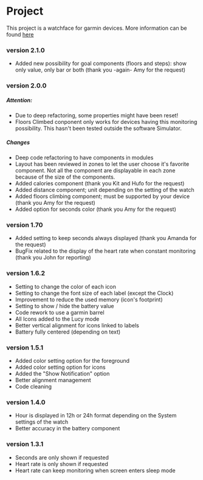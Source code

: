 # Project
This project is a watchface for garmin devices.
More information can be found [here](https://apps.garmin.com/en-US/apps/c69e79c4-9263-4f09-9dc8-a7c22c6bc03d)

### version 2.1.0
* Added new possibility for goal components (floors and steps): show only value, only bar or both (thank you -again- Amy for the request)

### version 2.0.0
##### Attention:
* Due to deep refactoring, some properties might have been reset!
* Floors Climbed conponent only works for devices having this monitoring possibility. This hasn't been tested outside the software Simulator.

##### Changes
* Deep code refactoring to have components in modules
* Layout has been reviewed in zones to let the user choose it's favorite component. Not all the component are displayable in each zone because of the size of the components.
* Added calories component (thank you Kit and Hufo for the request)
* Added distance component; unit depending on the setting of the watch
* Added floors climbing component; must be supported by your device (thank you Amy for the request)
* Added option for seconds color (thank you Amy for the request)

### version 1.70
* Added setting to keep seconds always displayed (thank you Amanda for the request)
* BugFix related to the display of the heart rate when constant monitoring (thank you John for reporting)

### version 1.6.2
* Setting to change the color of each icon
* Setting to change the font size of each label (except the Clock)
* Improvement to reduce the used memory (icon's footprint)
* Setting to show / hide the battery value
* Code rework to use a garmin barrel
* All Icons added to the Lucy mode
* Better vertical alignment for icons linked to labels
* Battery fully centered (depending on text)

### version 1.5.1
* Added color setting option for the foreground
* Added color setting option for icons
* Added the "Show Notification" option
* Better alignment management
* Code cleaning

### version 1.4.0
* Hour is displayed in 12h or 24h format depending on the System settings of the watch
* Better accuracy in the battery component

### version 1.3.1
* Seconds are only shown if requested
* Heart rate is only shown if requested
* Heart rate can keep monitoring when screen enters sleep mode